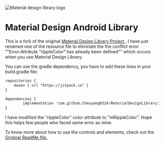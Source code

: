 ![Material design library logo](images/logo.png)

# Material Design Android Library

This is a fork of the original <a href="https://github.com/navasmdc/MaterialDesignLibrary"> Material Design Library Project </a>. I have just renamed one of the resource file to eliminate the the conflict error ""Error:Attribute "rippleColor" has already been defined"" which occurs when you use Material Design Library.

You can use the gradle dependency, you have to add these lines in your build.gradle file:

```xml
repositories {
    maven { url "https://jitpack.io" }
}

dependencies {
	    implementation 'com.github.Chenyang0324:MaterialDesignLibrary:1.10'
}
```
I have modified the "rippleColor" color attribute to "mRippleColor". Hope this helps few people who faced same error as mine.

To know more about how to use the controls and elements, check out the <a href="https://github.com/vajro/MaterialDesignLibrary/blob/master/OriginalREADME.md">Original ReadMe file.</a>
